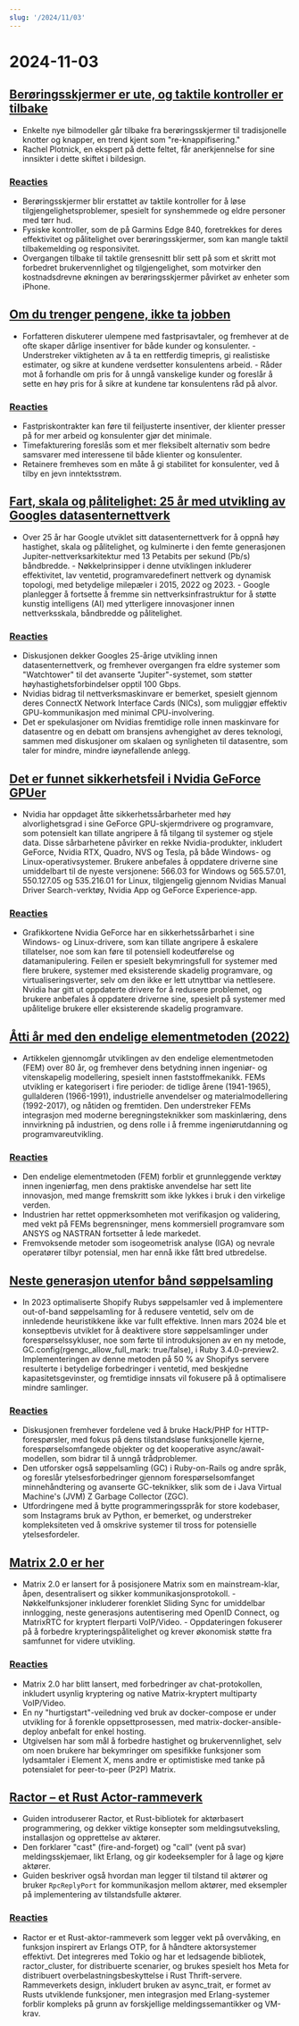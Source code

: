 ```yaml
---
slug: '/2024/11/03'
---
```


# 2024-11-03

## [Berøringsskjermer er ute, og taktile kontroller er tilbake](https://spectrum.ieee.org/touchscreens)

- Enkelte nye bilmodeller går tilbake fra berøringsskjermer til tradisjonelle knotter og knapper, en trend kjent som "re-knappifisering."
- Rachel Plotnick, en ekspert på dette feltet, får anerkjennelse for sine innsikter i dette skiftet i bildesign.

### [Reacties](https://news.ycombinator.com/item?id=42033241)

- Berøringsskjermer blir erstattet av taktile kontroller for å løse tilgjengelighetsproblemer, spesielt for synshemmede og eldre personer med tørr hud.
- Fysiske kontroller, som de på Garmins Edge 840, foretrekkes for deres effektivitet og pålitelighet over berøringsskjermer, som kan mangle taktil tilbakemelding og responsivitet.
- Overgangen tilbake til taktile grensesnitt blir sett på som et skritt mot forbedret brukervennlighet og tilgjengelighet, som motvirker den kostnadsdrevne økningen av berøringsskjermer påvirket av enheter som iPhone.

## [Om du trenger pengene, ikke ta jobben](https://bitfieldconsulting.com/posts/need-money)

- Forfatteren diskuterer ulempene med fastprisavtaler, og fremhever at de ofte skaper dårlige insentiver for både kunder og konsulenter. - Understreker viktigheten av å ta en rettferdig timepris, gi realistiske estimater, og sikre at kundene verdsetter konsulentens arbeid. - Råder mot å forhandle om pris for å unngå vanskelige kunder og foreslår å sette en høy pris for å sikre at kundene tar konsulentens råd på alvor.

### [Reacties](https://news.ycombinator.com/item?id=42032638)

- Fastpriskontrakter kan føre til feiljusterte insentiver, der klienter presser på for mer arbeid og konsulenter gjør det minimale.
- Timefakturering foreslås som et mer fleksibelt alternativ som bedre samsvarer med interessene til både klienter og konsulenter.
- Retainere fremheves som en måte å gi stabilitet for konsulenter, ved å tilby en jevn inntektsstrøm.

## [Fart, skala og pålitelighet: 25 år med utvikling av Googles datasenternettverk](https://cloud.google.com/blog/products/networking/speed-scale-reliability-25-years-of-data-center-networking)

- Over 25 år har Google utviklet sitt datasenternettverk for å oppnå høy hastighet, skala og pålitelighet, og kulminerte i den femte generasjonen Jupiter-nettverksarkitektur med 13 Petabits per sekund (Pb/s) båndbredde. - Nøkkelprinsipper i denne utviklingen inkluderer effektivitet, lav ventetid, programvaredefinert nettverk og dynamisk topologi, med betydelige milepæler i 2015, 2022 og 2023. - Google planlegger å fortsette å fremme sin nettverksinfrastruktur for å støtte kunstig intelligens (AI) med ytterligere innovasjoner innen nettverksskala, båndbredde og pålitelighet.

### [Reacties](https://news.ycombinator.com/item?id=42031169)

- Diskusjonen dekker Googles 25-årige utvikling innen datasenternettverk, og fremhever overgangen fra eldre systemer som "Watchtower" til det avanserte "Jupiter"-systemet, som støtter høyhastighetsforbindelser opptil 100 Gbps.
- Nvidias bidrag til nettverksmaskinvare er bemerket, spesielt gjennom deres ConnectX Network Interface Cards (NICs), som muliggjør effektiv GPU-kommunikasjon med minimal CPU-involvering.
- Det er spekulasjoner om Nvidias fremtidige rolle innen maskinvare for datasentre og en debatt om bransjens avhengighet av deres teknologi, sammen med diskusjoner om skalaen og synligheten til datasentre, som taler for mindre, mindre iøynefallende anlegg.

## [Det er funnet sikkerhetsfeil i Nvidia GeForce GPUer](https://www.pcworld.com/article/2504035/security-flaws-found-in-all-nvidia-geforce-gpus-update-drivers-asap.html)

- Nvidia har oppdaget åtte sikkerhetssårbarheter med høy alvorlighetsgrad i sine GeForce GPU-skjermdrivere og programvare, som potensielt kan tillate angripere å få tilgang til systemer og stjele data. Disse sårbarhetene påvirker en rekke Nvidia-produkter, inkludert GeForce, Nvidia RTX, Quadro, NVS og Tesla, på både Windows- og Linux-operativsystemer. Brukere anbefales å oppdatere driverne sine umiddelbart til de nyeste versjonene: 566.03 for Windows og 565.57.01, 550.127.05 og 535.216.01 for Linux, tilgjengelig gjennom Nvidias Manual Driver Search-verktøy, Nvidia App og GeForce Experience-app.

### [Reacties](https://news.ycombinator.com/item?id=42030463)

- Grafikkortene Nvidia GeForce har en sikkerhetssårbarhet i sine Windows- og Linux-drivere, som kan tillate angripere å eskalere tillatelser, noe som kan føre til potensiell kodeutførelse og datamanipulering. Feilen er spesielt bekymringsfull for systemer med flere brukere, systemer med eksisterende skadelig programvare, og virtualiseringsverter, selv om den ikke er lett utnyttbar via nettlesere. Nvidia har gitt ut oppdaterte drivere for å redusere problemet, og brukere anbefales å oppdatere driverne sine, spesielt på systemer med upålitelige brukere eller eksisterende skadelig programvare.

## [Åtti år med den endelige elementmetoden (2022)](https://link.springer.com/article/10.1007/s11831-022-09740-9)

- Artikkelen gjennomgår utviklingen av den endelige elementmetoden (FEM) over 80 år, og fremhever dens betydning innen ingeniør- og vitenskapelig modellering, spesielt innen faststoffmekanikk. FEMs utvikling er kategorisert i fire perioder: de tidlige årene (1941-1965), gullalderen (1966-1991), industrielle anvendelser og materialmodellering (1992-2017), og nåtiden og fremtiden. Den understreker FEMs integrasjon med moderne beregningsteknikker som maskinlæring, dens innvirkning på industrien, og dens rolle i å fremme ingeniørutdanning og programvareutvikling.

### [Reacties](https://news.ycombinator.com/item?id=42028569)

- Den endelige elementmetoden (FEM) forblir et grunnleggende verktøy innen ingeniørfag, men dens praktiske anvendelse har sett lite innovasjon, med mange fremskritt som ikke lykkes i bruk i den virkelige verden.
- Industrien har rettet oppmerksomheten mot verifikasjon og validering, med vekt på FEMs begrensninger, mens kommersiell programvare som ANSYS og NASTRAN fortsetter å lede markedet.
- Fremvoksende metoder som isogeometrisk analyse (IGA) og nevrale operatører tilbyr potensial, men har ennå ikke fått bred utbredelse.

## [Neste generasjon utenfor bånd søppelsamling](https://railsatscale.com/2024-10-23-next-generation-oob-gc/)

- In 2023 optimaliserte Shopify Rubys søppelsamler ved å implementere out-of-band søppelsamling for å redusere ventetid, selv om de innledende heuristikkene ikke var fullt effektive. Innen mars 2024 ble et konseptbevis utviklet for å deaktivere store søppelsamlinger under forespørselssykluser, noe som førte til introduksjonen av en ny metode, GC.config(rgengc_allow_full_mark: true/false), i Ruby 3.4.0-preview2. Implementeringen av denne metoden på 50 % av Shopifys servere resulterte i betydelige forbedringer i ventetid, med beskjedne kapasitetsgevinster, og fremtidige innsats vil fokusere på å optimalisere mindre samlinger.

### [Reacties](https://news.ycombinator.com/item?id=42028833)

- Diskusjonen fremhever fordelene ved å bruke Hack/PHP for HTTP-forespørsler, med fokus på dens tilstandsløse funksjonelle kjerne, forespørselsomfangede objekter og det kooperative async/await-modellen, som bidrar til å unngå trådproblemer.
- Den utforsker også søppelsamling (GC) i Ruby-on-Rails og andre språk, og foreslår ytelsesforbedringer gjennom forespørselsomfanget minnehåndtering og avanserte GC-teknikker, slik som de i Java Virtual Machine's (JVM) Z Garbage Collector (ZGC).
- Utfordringene med å bytte programmeringsspråk for store kodebaser, som Instagrams bruk av Python, er bemerket, og understreker kompleksiteten ved å omskrive systemer til tross for potensielle ytelsesfordeler.

## [Matrix 2.0 er her](https://matrix.org/blog/2024/10/29/matrix-2.0-is-here/?resubmit)

- Matrix 2.0 er lansert for å posisjonere Matrix som en mainstream-klar, åpen, desentralisert og sikker kommunikasjonsprotokoll. - Nøkkelfunksjoner inkluderer forenklet Sliding Sync for umiddelbar innlogging, neste generasjons autentisering med OpenID Connect, og MatrixRTC for kryptert flerparti VoIP/Video. - Oppdateringen fokuserer på å forbedre krypteringspålitelighet og krever økonomisk støtte fra samfunnet for videre utvikling.

### [Reacties](https://news.ycombinator.com/item?id=42032387)

- Matrix 2.0 har blitt lansert, med forbedringer av chat-protokollen, inkludert usynlig kryptering og native Matrix-kryptert multiparty VoIP/Video.
- En ny "hurtigstart"-veiledning ved bruk av docker-compose er under utvikling for å forenkle oppsettprosessen, med matrix-docker-ansible-deploy anbefalt for enkel hosting.
- Utgivelsen har som mål å forbedre hastighet og brukervennlighet, selv om noen brukere har bekymringer om spesifikke funksjoner som lydsamtaler i Element X, mens andre er optimistiske med tanke på potensialet for peer-to-peer (P2P) Matrix.

## [Ractor – et Rust Actor-rammeverk](https://slawlor.github.io/ractor/quickstart/)

- Guiden introduserer Ractor, et Rust-bibliotek for aktørbasert programmering, og dekker viktige konsepter som meldingsutveksling, installasjon og opprettelse av aktører.
- Den forklarer "cast" (fire-and-forget) og "call" (vent på svar) meldingsskjemaer, likt Erlang, og gir kodeeksempler for å lage og kjøre aktører.
- Guiden beskriver også hvordan man legger til tilstand til aktører og bruker `RpcReplyPort` for kommunikasjon mellom aktører, med eksempler på implementering av tilstandsfulle aktører.

### [Reacties](https://news.ycombinator.com/item?id=42030625)

- Ractor er et Rust-aktor-rammeverk som legger vekt på overvåking, en funksjon inspirert av Erlangs OTP, for å håndtere aktorsystemer effektivt. Det integreres med Tokio og har et ledsagende bibliotek, ractor_cluster, for distribuerte scenarier, og brukes spesielt hos Meta for distribuert overbelastningsbeskyttelse i Rust Thrift-servere. Rammeverkets design, inkludert bruken av async_trait, er formet av Rusts utviklende funksjoner, men integrasjon med Erlang-systemer forblir kompleks på grunn av forskjellige meldingssemantikker og VM-krav.

<head>
  <meta property="og:title" content="Berøringsskjermer er ute, og taktile kontroller er tilbake" />
  <meta property="og:type" content="website" />
  <meta property="og:image" content="https://og.cho.sh/api/og/?title=Ber%C3%B8ringsskjermer%20er%20ute%2C%20og%20taktile%20kontroller%20er%20tilbake&subheading=zondag%203%20november%202024%3A%20Samenvatting%20Hacker%20News" />
</head>
